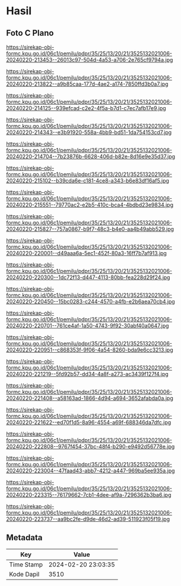 # Hasil

## Foto C Plano

https://sirekap-obj-formc.kpu.go.id/06c1/pemilu/pdpr/35/25/13/20/21/3525132021006-20240220-213453--26013c97-504d-4a53-a706-2e765cf9794a.jpg

https://sirekap-obj-formc.kpu.go.id/06c1/pemilu/pdpr/35/25/13/20/21/3525132021006-20240220-213822--a9b85caa-177d-4ae2-a174-7850ffd3b0a7.jpg

https://sirekap-obj-formc.kpu.go.id/06c1/pemilu/pdpr/35/25/13/20/21/3525132021006-20240220-214125--939efcad-c2e2-4f5a-b7d1-c7ec7afb17e9.jpg

https://sirekap-obj-formc.kpu.go.id/06c1/pemilu/pdpr/35/25/13/20/21/3525132021006-20240220-214343--e3b91920-558a-4bb9-bd51-1da754153cd7.jpg

https://sirekap-obj-formc.kpu.go.id/06c1/pemilu/pdpr/35/25/13/20/21/3525132021006-20240220-214704--7b23876b-6628-406d-b82e-8d16e9e35d37.jpg

https://sirekap-obj-formc.kpu.go.id/06c1/pemilu/pdpr/35/25/13/20/21/3525132021006-20240220-215102--b39cda6e-c181-4ce8-a343-b6e83df16af5.jpg

https://sirekap-obj-formc.kpu.go.id/06c1/pemilu/pdpr/35/25/13/20/21/3525132021006-20240220-215551--79770ac2-e2b5-410c-bca4-4bdbd23e9834.jpg

https://sirekap-obj-formc.kpu.go.id/06c1/pemilu/pdpr/35/25/13/20/21/3525132021006-20240220-215827--757a0867-b9f7-48c3-b4e0-aa4b49abb529.jpg

https://sirekap-obj-formc.kpu.go.id/06c1/pemilu/pdpr/35/25/13/20/21/3525132021006-20240220-220001--d49aaa6a-5ec1-452f-80a3-16ff7b7af913.jpg

https://sirekap-obj-formc.kpu.go.id/06c1/pemilu/pdpr/35/25/13/20/21/3525132021006-20240220-220300--1dc72f13-d447-4113-80bb-fea228d29f24.jpg

https://sirekap-obj-formc.kpu.go.id/06c1/pemilu/pdpr/35/25/13/20/21/3525132021006-20240220-220450--15bc0283-c244-4570-a4fb-e2b6aea70cb4.jpg

https://sirekap-obj-formc.kpu.go.id/06c1/pemilu/pdpr/35/25/13/20/21/3525132021006-20240220-220701--761ce4af-1a50-4743-9f92-30abf40a0647.jpg

https://sirekap-obj-formc.kpu.go.id/06c1/pemilu/pdpr/35/25/13/20/21/3525132021006-20240220-220951--c868353f-9f06-4a54-8260-bda9e6cc3213.jpg

https://sirekap-obj-formc.kpu.go.id/06c1/pemilu/pdpr/35/25/13/20/21/3525132021006-20240220-221219--5fd92b57-dd34-4a8f-a273-ac3439f127f4.jpg

https://sirekap-obj-formc.kpu.go.id/06c1/pemilu/pdpr/35/25/13/20/21/3525132021006-20240220-221408--a58163ad-1866-4d94-a694-3652afabda0a.jpg

https://sirekap-obj-formc.kpu.go.id/06c1/pemilu/pdpr/35/25/13/20/21/3525132021006-20240220-221622--ed70f1d5-8a96-4554-a69f-688346da7dfc.jpg

https://sirekap-obj-formc.kpu.go.id/06c1/pemilu/pdpr/35/25/13/20/21/3525132021006-20240220-222808--9767f454-37bc-48f4-b290-e9492d56778e.jpg

https://sirekap-obj-formc.kpu.go.id/06c1/pemilu/pdpr/35/25/13/20/21/3525132021006-20240220-223004--47faad43-abb7-4212-a447-969ba5ee935a.jpg

https://sirekap-obj-formc.kpu.go.id/06c1/pemilu/pdpr/35/25/13/20/21/3525132021006-20240220-223315--76179662-7cb1-4dee-af9a-7296362b3ba6.jpg

https://sirekap-obj-formc.kpu.go.id/06c1/pemilu/pdpr/35/25/13/20/21/3525132021006-20240220-223737--aa9bc2fe-d9de-46d2-ad39-511923f05f19.jpg


## Metadata

| Key        | Value               |
| ---------- | ------------------- |
| Time Stamp | 2024-02-20 23:03:35 |
| Kode Dapil | 3510                |



